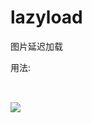 lazyload
========

图片延迟加载

用法:
<pre>
<script type="text/javascript" src="lazyload.js"></script>
<img src="default.jpg"       _src='true_src.jpg'>
</pre>
